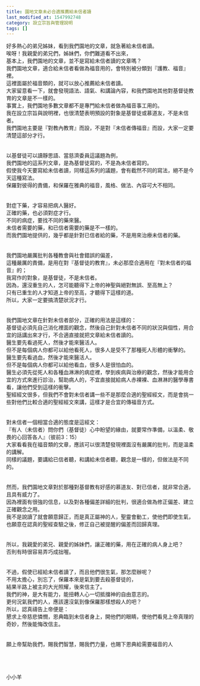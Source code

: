 ```yaml
---
title: 園地文章未必合適推薦給未信者讀
last_modified_at: 1547992748
category: 設立宗旨與管理說明
tags: []
---
```


<p>好多熱心的弟兄姊妹，看到我們園地的文章，就急著給未信者讀。<br/>唉呀！我親愛的弟兄們，姊妹們，你們難道看不出來，<br/>基本上，我們園地的文章，並不是寫給未信者讀的文章嗎？<br/><!--more-->我們園地文章，適合給未信者看做為福音用的，會特別被分類到『護教、福音』裡。<br/>這裡面屬於福音類的，就可以放心推薦給未信者讀。<br/>大家留意看一下，就會發現語法、語氣、和講論內容，和我們園地其他對基督徒教育的文章是不一樣的。<br/>事實上，我們園地多數文章都不是專門給未信者做為福音事工用的。<br/>我在設立宗旨與說明裡，也很清楚表明預設的對象是基督徒或慕道友，不是未信者。<br/>我們園地主要是『對教內教育』而設，不是對『未信者傳福音』而設，大家一定要清楚這部分才行。<br/><br/><br/>以基督徒可以讀靜思語、當慈濟委員這議題為例，<br/>我們園地的這系列文章，是為基督徒寫的，不是為未信者寫的。<br/>假使我今天要寫給未信者讀，同樣這系列的議題，會有截然不同的寫法，絕不是今天這種寫法。<br/>保羅對彼得的責備，和保羅在雅典的福音，風格、做法、內容可大不相同。<br/><br/><br/>對症下藥，才容易把病人醫好。<br/>正確的藥，也必須對症才行。<br/>不同的病症，要找不同的藥來醫。<br/>未信者需要的藥，和已信者需要的藥是不一樣的。<br/>而我們園地提供的，幾乎都是針對已信者給的藥，不是用來治療未信者的藥。<br/><br/><br/>我們園地嚴厲批判各種教會與社會錯誤的偏差，<br/>這種嚴厲的責備，是用在對『基督徒的教育』，未必那麼合適用在『對未信者的福音』的；<br/>我寫作的對象，是基督徒，不是未信者。<br/>因為，還沒重生的人，怎可能聽得下上帝的神聖與絕對無誤、至高無上？<br/>只有已重生的人才知道上帝的至高，才聽得下這樣的道。<br/>所以，大家一定要搞清楚狀況才行。<br/><br/><br/>我們園地文章在針對未信者部分，正確的用法是這樣的：<br/>基督徒必須先自己消化裡面的觀念，然後自己針對未信者不同的狀況與個性，用合宜的話講出來才行，不合適直接就把文章給未信者讀的。<br/>醫生要先看過死人，然後才能來醫活人。<br/>但不是每個病人你都可以給他看死人，很多人是受不了那種死人形體的衝擊的。<br/>醫生要先看過血，然後才能來醫活人。<br/>但不是每個病人你都可以給他看血，很多人是很怕血的。<br/>醫生必須先從死人和各種血淋淋的病症裡，學到疾病與治療的觀念，然後才能用合宜的方式來進行診治，幫助病人的，不宜直接就給病人赤裸裸、血淋淋的醫學專書看，讓他們受到這樣的衝擊。<br/>聖經經文很多，但我們不會對未信者講一些不是那麼合適的聖經經文，而是會挑一些對他們比較合適的聖經經文來講，這樣才是合宜的傳福音方式。<br/><br/><br/>對未信者一個相當合適的態度是這經文：<br/>『有人（未信者）問你們（基督徒）心中盼望的緣由，就要常作準備，以溫柔、敬畏的心回答各人』（彼前3：15）<br/>大家看看我在福音類的文章，應該可以很清楚發現裡面沒有嚴厲的批判，而是溫柔的講解。<br/>同樣的議題，要講給已信者聽，和講給未信者聽，觀念是一樣的，但做法是不同的。<br/><br/><br/>然而，我們園地文章對於那種對基督教有好感的慕道友、對已信者，就非常合適，且具有威力了。<br/>因為裡面有很強的信息，以及對各種偏差詳細的批判，很適合做為修正偏差、建立正確觀念之用。<br/>我不是說讀了就會願意歸正，而是真正屬神的人，聖靈會動工，使他們即使生氣，也願意在認真的聖經查驗之後，修正自己被提醒的偏差而回歸真理。<br/><br/><br/>所以，我親愛的弟兄、親愛的姊妹們，讓正確的藥，用在正確的病人身上吧？<br/>否則有時很容易弄巧成拙喔。<br/><br/><br/>不過，假使已經給未信者讀了，而且他們很生氣，那怎麼辦呢？<br/>不用太擔心，別忘了，保羅本來是氣到要去殺基督徒的，<br/>結果半路上被主的大光照耀，後來信主了。<br/>我們的神，是大有能力，能扭轉人心一切抵擋神的自由意志的。<br/>更何況氣我們的人，應該還沒氣到像保羅那樣想殺人的吧？<br/>所以，認真禱告上帝便是：<br/>懇求上帝慈悲憐憫，恩典臨到未信者身上，開他們的眼睛，使他們看見上帝真理的奇妙，然後能悔改信主。<br/><br/><br/>願上帝幫助我們，賜我們智慧，賜我們力量，也賜下恩典給需要福音的人<br/><br/><br/><br/><br/>小小羊
</p>